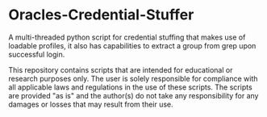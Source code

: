 # Oracles-Credential-Stuffer
A multi-threaded python script for credential stuffing that makes use of loadable profiles, it also has capabilities to extract a group from grep upon successful login. 

This repository contains scripts that are intended for educational or research purposes only. The user is solely responsible for compliance with all applicable laws and regulations in the use of these scripts. The scripts are provided "as is" and the author(s) do not take any responsibility for any damages or losses that may result from their use.
